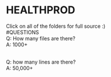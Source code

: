 # HEALTHPROD
Click on all of the folders for full source :)<br>
#QUESTIONS <br>
Q: How many files are there?<br>
A: 1000+<br><br>

Q: how many lines are there?<br>
A: 50,000+
